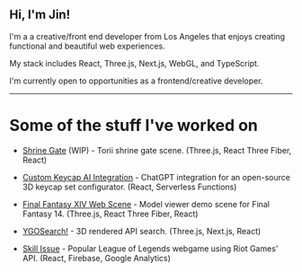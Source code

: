 ## Hi, I'm Jin!

I'm a a creative/front end developer from Los Angeles that enjoys creating functional and beautiful web experiences.

My stack includes React, Three.js, Next.js, WebGL, and TypeScript.

I'm currently open to opportunities as a frontend/creative developer.

---

# Some of the stuff I've worked on

- [Shrine Gate](https://gate-scene.vercel.app/) (WIP) - Torii shrine gate scene. (Three.js, React Three Fiber, React)
- [Custom Keycap AI Integration](https://keysim-gpt.vercel.app/) - ChatGPT integration for an open-source 3D keycap set configurator. (React, Serverless Functions)
- [Final Fantasy XIV Web Scene](https://xiv-portal.vercel.app/) - Model viewer demo scene for Final Fantasy 14. (Three.js, React Three Fiber, React)
- [YGOSearch!](https://www.ygosearch.net/) - 3D rendered API search. (Three.js, Next.js, React)



- [Skill Issue](https://www.skill-issue.com/) - Popular League of Legends webgame using Riot Games' API. (React, Firebase, Google Analytics)

